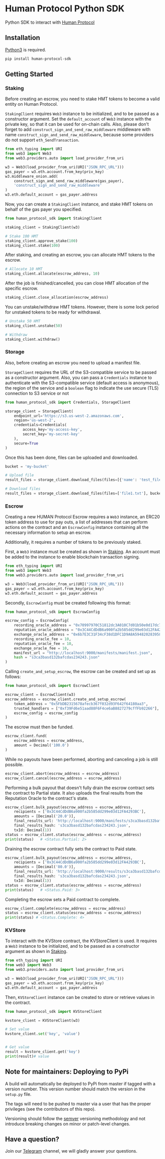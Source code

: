# Human Protocol Python SDK

Python SDK to interact with [Human Protocol](https://www.humanprotocol.org/)

## Installation

[Python3](https://www.python.org/) is required.

```bash
pip install human-protocol-sdk
```

## Getting Started

### Staking

Before creating an escrow, you need to stake HMT tokens to become a valid entity on Human Protocol.

`StakingClient` requires `Web3` instance to be initialized, and to be passed as a constructor argument. Set the `default_account` of `Web3` instance with the private key, so that it can be used for on-chain calls. Also, please don't forget to add `construct_sign_and_send_raw_middleware` middleware with name `construct_sign_and_send_raw_middleware`, because some providers do not support `eth_SendTransaction`.

```python
from eth_typing import URI
from web3 import Web3
from web3.providers.auto import load_provider_from_uri

w3 = Web3(load_provider_from_uri(URI("JSON_RPC_URL")))
gas_payer = w3.eth.account.from_key(priv_key)
w3.middleware_onion.add(
    construct_sign_and_send_raw_middleware(gas_payer),
    'construct_sign_and_send_raw_middleware'
)
w3.eth.default_account = gas_payer.address
```

Now, you can create a `StakingClient` instance, and stake HMT tokens on behalf of the gas payer you specified.

```python
from human_protocol_sdk import StakingClient

staking_client = StakingClient(w3)

# Stake 100 HMT
staking_client.approve_stake(100)
staking_client.stake(100)
```

After staking, and creating an escrow, you can allocate HMT tokens to the escrow.

```python
# Allocate 10 HMT
staking_client.allocate(escrow_address, 10)
```

After the job is finished/cancelled, you can close HMT allocation of the specific escrow.

```python
staking_client.close_allocation(escrow_address)
```

You can unstake/withdraw HMT tokens. However, there is some lock period for unstaked tokens to be ready for withdrawal.

```python
# Unstake 50 HMT
staking_client.unstake(50)

# Withdraw
staking_client.withdraw()
```

### Storage

Also, before creating an escrow you need to upload a manifest file.

`StorageClient` requires the URL of the S3-compatible service to be passed as a constructor argument. Also, you can pass a `Credentials` instance to authenticate with the S3-compatible service (default access is anonymous), the region of the service and a `boolean` flag to indicate the use secure (TLS) connection to S3 service or not

```python
from human_protocol_sdk import Credentials, StorageClient

storage_client = StorageClient(
    endpoint_url='https://s3.us-west-2.amazonaws.com',
    region='us-west-2',
    credentials=Credentials(
        access_key='my-access-key',
        secret_key='my-secret-key'
    ),
    secure=True
)
```

Once this has been done, files can be uploaded and downloaded.

```python
bucket = 'my-bucket'

# Upload file
result_files = storage_client.download_files(files=[{'name': 'test_file'}], bucket=bucket)

# Download files
result_files = storage_client.download_files(files=['file1.txt'], bucket=bucket)
```

### Escrow

Creating a new HUMAN Protocol Escrow requires a `Web3` instance, an ERC20 token address to
use for pay outs, a list of addresses that can perform actions on the contract
and an `EscrowConfig` instance containing all the necessary information to setup an escrow.

Additionally, it requires a number of tokens to be previously staked.

First, a `Web3` instance must be created as shown in [Staking](#staking). An account must be
added to the instance to enable blockchain transaction signing.

```python
from eth_typing import URI
from web3 import Web3
from web3.providers.auto import load_provider_from_uri

w3 = Web3(load_provider_from_uri(URI("JSON_RPC_URL")))
gas_payer = w3.eth.account.from_key(priv_key)
w3.eth.default_account = gas_payer.address
```

Secondly, `EscrowConfig` must be created following this format:

```python
from human_protocol_sdk import EscrowConfig

escrow_config = EscrowConfig(
    recording_oracle_address = "0x70997970C51812dc3A010C7d01b50e0d17dc79C8",
    reputation_oracle_address = "0x3C44CdDdB6a900fa2b585dd299e03d12FA4293BC",
    exchange_oracle_address = "0x6b7E3C31F34cF38d1DFC1D9A8A59482028395809",
    recording_oracle_fee = 10,
    reputation_oracle_fee = 10,
    exchange_oracle_fee = 10,
    manifest_url = "http://localhost:9000/manifests/manifest.json",
    hash = "s3ca3basd132bafcdas234243.json"
)
```

Calling `create_and_setup_escrow`, the escrow can be created and set up as follows:

```python
from human_protocol_sdk import EscrowClient

escrow_client = EscrowClient(w3)
escrow_address = escrow_client.create_and_setup_escrow(
    token_address = "0x5FbDB2315678afecb367f032d93F642f64180aa3",
    trusted_handlers = ["0xf39Fd6e51aad88F6F4ce6aB8827279cffFb92266"],
    escrow_config = escrow_config
)
```

The escrow must then be funded.

```python
escrow_client.fund(
    escrow_address = escrow_address,
    amount = Decimal('100.0')
)
```

While no payouts have been performed, aborting and canceling a job is still possible.

```python
escrow_client.abort(escrow_address = escrow_address)
escrow_client.cancel(escrow_address = escrow_address)
```

Performing a bulk payout that doesn't fully drain the escrow contract sets the contract to
Partial state. It also uploads the final results from the Reputation Oracle to the contract's
state.

```python
escrow_client.bulk_payout(escrow_address = escrow_address,
    recipients = ['0x3C44CdDdB6a900fa2b585dd299e03d12FA4293BC'],
    amounts = [Decimal('20.0')],
    final_results_url: 'http://localhost:9000/manifests/s3ca3basd132bafcdas234243.json',
    final_results_hash: 's3ca3basd132bafcdas234243.json',
    txId: Decimal(1))
status = escrow_client.status(escrow_address = escrow_address)
print(status)   # <Status.Partial: 2>
```

Draining the escrow contract fully sets the contract to Paid state.

```python
escrow_client.bulk_payout(escrow_address = escrow_address,
    recipients = ['0x3C44CdDdB6a900fa2b585dd299e03d12FA4293BC'],
    amounts = [Decimal('80.0')],
    final_results_url: 'http://localhost:9000/results/s3ca3basd132bafcdas234243.json',
    final_results_hash: 's3ca3basd132bafcdas234243.json',
    txId: Decimal(1))
status = escrow_client.status(escrow_address = escrow_address)
print(status)   # <Status.Paid: 3>
```

Completing the escrow sets a Paid contract to complete.

```python
escrow_client.complete(escrow_address = escrow_address)
status = escrow_client.status(escrow_address = escrow_address) 
print(status) # <Status.Complete: 4>
```

### KVStore

To interact with the KVStore contract, the KVStoreClient is used. It requires a `Web3` instance to be initialized,
and to be passed as a constructor argument as shown in [Staking](#staking).

```python
from eth_typing import URI
from web3 import Web3
from web3.providers.auto import load_provider_from_uri

w3 = Web3(load_provider_from_uri(URI("JSON_RPC_URL")))
gas_payer = w3.eth.account.from_key(priv_key)
w3.eth.default_account = gas_payer.address
```

Then, `KVStoreClient` instance can be created to store or retrieve values in the contract.

```python
from human_protocol_sdk import KVStoreClient

kvstore_client = KVStoreClient(w3)

# Set value
kvstore_client.set('key', 'value')


# Get value
result = kvstore_client.get('key')
print(result)# value
```

## Note for maintainers: Deploying to PyPi

A build will automatically be deployed to PyPi from master if tagged with a version number. This version number should match the version in the `setup.py` file.

The tags will need to be pushed to master via a user that has the proper privileges (see the contributors of this repo).

Versioning should follow the [semver](https://semver.org/) versioning methodology and not introduce breaking changes on minor or patch-level changes.

## Have a question?

Join our [Telegram](https://hmt.ai/telegram) channel, we will gladly answer your questions.
